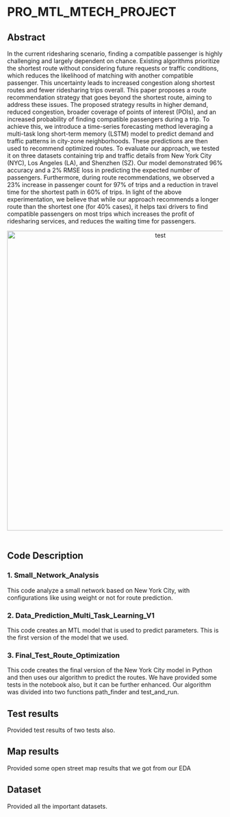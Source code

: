 # PRO_MTL_MTECH_PROJECT

## Abstract
In the current ridesharing scenario, finding a compatible passenger is highly challenging and largely dependent on chance. Existing algorithms prioritize the shortest route without considering future requests or traffic conditions, which reduces the likelihood of matching with another compatible passenger. This uncertainty leads to increased congestion along shortest routes and fewer ridesharing trips overall. This paper proposes a route recommendation strategy that goes beyond the shortest route, aiming to address these issues. The proposed strategy results in higher demand, reduced congestion, broader coverage of points of interest (POIs), and an increased probability of finding compatible passengers during a trip. To achieve this, we introduce a time-series forecasting method leveraging a multi-task long short-term memory (LSTM) model to predict demand and traffic patterns in city-zone neighborhoods. These predictions are then used to recommend optimized routes. To evaluate our approach, we tested it on three datasets containing trip and traffic details from New York City (NYC), Los Angeles (LA), and Shenzhen (SZ). Our model demonstrated 96\% accuracy and a 2\% RMSE loss in predicting the expected number of passengers. Furthermore, during route recommendations, we observed a 23\% increase in passenger count for 97\% of trips and a reduction in travel time for the shortest path in 60\% of trips. In light of the above experimentation, we believe that while our approach recommends a longer route than the shortest one (for 40\% cases), it helps taxi drivers to find compatible passengers on most trips which increases the profit of ridesharing services, and reduces the waiting time for passengers.
<br>
<center><img width="700" alt="test" src="https://github.com/user-attachments/assets/598c3ebe-3bd1-44f7-aeae-a31128e64e5a" /></center>

<br>

## Code Description

### 1. Small_Network_Analysis
This code analyze a small network based on New York City, with configurations like using weight or not for route prediction. 
### 2. Data_Prediction_Multi_Task_Learning_V1
This code creates an MTL model that is used to predict parameters. This is the first version of the model that we used.
### 3. Final_Test_Route_Optimization
This code creates the final version of the New York City model in Python and then uses our algorithm to predict the routes. We have provided some tests in the notebook also, but it can be further enhanced. Our algorithm was divided into two functions path_finder and test_and_run.

## Test results

Provided test results of two tests also.

## Map results

Provided some open street map results that we got from our EDA

## Dataset

Provided all the important datasets.